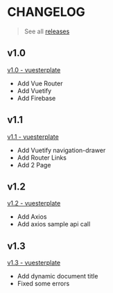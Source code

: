 # CHANGELOG
> See all [releases](https://github.com/hnhtag/vuesterplate/releases)

## v1.0
[v1.0 - vuesterplate](https://github.com/hnhtag/vuesterplate/releases/tag/v1.0)

- Add Vue Router
- Add Vuetify
- Add Firebase

## v1.1
[v1.1 - vuesterplate](https://github.com/hnhtag/vuesterplate/releases/tag/v1.1)

- Add Vuetify navigation-drawer
- Add Router Links
- Add 2 Page

## v1.2
[v1.2 - vuesterplate](https://github.com/hnhtag/vuesterplate/releases/tag/v1.2)

- Add Axios
- Add axios sample api call

## v1.3
[v1.3 - vuesterplate](https://github.com/hnhtag/vuesterplate/releases/tag/v1.3)

- Add dynamic document title
- Fixed some errors
